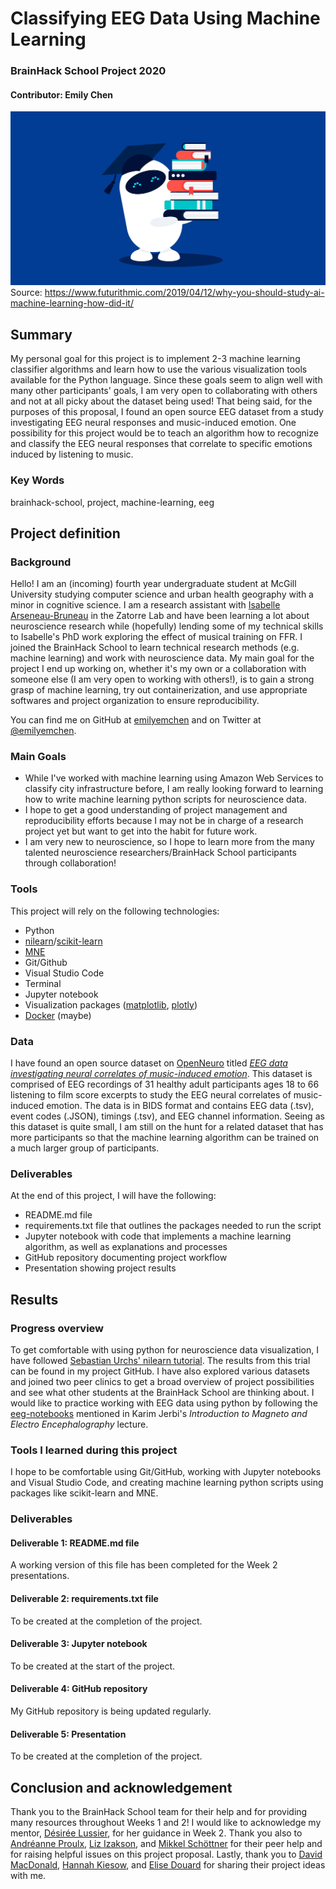 # Classifying EEG Data Using Machine Learning
### BrainHack School Project 2020

#### Contributor: Emily Chen

![BrainHack School](machinelearningimage.jpg)
Source: https://www.futurithmic.com/2019/04/12/why-you-should-study-ai-machine-learning-how-did-it/

## Summary 

My personal goal for this project is to implement 2-3 machine learning classifier algorithms and learn how to use the various visualization tools available for the Python language. Since these goals seem to align well with many other participants' goals, I am very open to collaborating with others and not at all picky about the dataset being used! That being said, for the purposes of this proposal, I found an open source EEG dataset from a study investigating EEG neural responses and music-induced emotion. One possibility for this project would be to teach an algorithm how to recognize and classify the EEG neural responses that correlate to specific emotions induced by listening to music. 

### Key Words
brainhack-school, project, machine-learning, eeg

## Project definition 

### Background

Hello! I am an (incoming) fourth year undergraduate student at McGill University studying computer science and urban health geography with a minor in cognitive science. I am a research assistant with [Isabelle Arseneau-Bruneau](https://github.com/brainhack-school2020/ArsIsabelle_BHS_Project) in the Zatorre Lab and have been learning a lot about neuroscience research while (hopefully) lending some of my technical skills to Isabelle's PhD work exploring the effect of musical training on FFR. I joined the BrainHack School to learn technical research methods (e.g. machine learning) and work with neuroscience data. My main goal for the project I end up working on, whether it's my own or a collaboration with someone else (I am very open to working with others!), is to gain a strong grasp of machine learning, try out containerization, and use appropriate softwares and project organization to ensure reproducibility. 

You can find me on GitHub at [emilyemchen](https://github.com/emilyemchen) and on Twitter at [@emilyemchen](https://twitter.com/emilyemchen). 

### Main Goals
* While I've worked with machine learning using Amazon Web Services to classify city infrastructure before, I am really looking forward to learning how to write machine learning python scripts for neuroscience data. 
* I hope to get a good understanding of project management and reproducibility efforts because I may not be in charge of a research project yet but want to get into the habit for future work. 
* I am very new to neuroscience, so I hope to learn more from the many talented neuroscience researchers/BrainHack School participants through collaboration!  

### Tools 

This project will rely on the following technologies: 
* Python
* [nilearn](https://nilearn.github.io)/[scikit-learn](https://scikit-learn.org/stable/)
* [MNE](https://mne.tools/stable/index.html)
* Git/Github
* Visual Studio Code
* Terminal 
* Jupyter notebook
* Visualization packages ([matplotlib](https://matplotlib.org), [plotly](https://plotly.com))
* [Docker](https://www.docker.com/play-with-docker) (maybe)

### Data 

I have found an open source dataset on [OpenNeuro](https://openneuro.org) titled [*EEG data investigating neural correlates of music-induced emotion*](https://openneuro.org/datasets/ds002721/versions/1.0.1). This dataset is comprised of EEG recordings of 31 healthy adult participants ages 18 to 66 listening to film score excerpts to study the EEG neural correlates of music-induced emotion. The data is in BIDS format and contains EEG data (.tsv), event codes (.JSON), timings (.tsv), and EEG channel information. Seeing as this dataset is quite small, I am still on the hunt for a related dataset that has more participants so that the machine learning algorithm can be trained on a much larger group of participants.  

### Deliverables

At the end of this project, I will have the following:
* README.md file 
* requirements.txt file that outlines the packages needed to run the script
* Jupyter notebook with code that implements a machine learning algorithm, as well as explanations and processes 
* GitHub repository documenting project workflow
* Presentation showing project results 

## Results 

### Progress overview

To get comfortable with using python for neuroscience data visualization, I have followed [Sebastian Urchs' nilearn tutorial](https://github.com/surchs/bhs_nilearn_example). The results from this trial can be found in my project GitHub. I have also explored various datasets and joined two peer clinics to get a broad overview of project possibilities and see what other students at the BrainHack School are thinking about. I would like to practice working with EEG data using python by following the [eeg-notebooks](https://github.com/NeuroTechX/eeg-notebooks) mentioned in  Karim Jerbi's *Introduction to Magneto and Electro Encephalography* lecture. 

### Tools I learned during this project
I hope to be comfortable using Git/GitHub, working with Jupyter notebooks and Visual Studio Code, and creating machine learning python scripts using packages like scikit-learn and MNE.  
 
### Deliverables 

#### Deliverable 1: README.md file
A working version of this file has been completed for the Week 2 presentations. 

#### Deliverable 2: requirements.txt file
To be created at the completion of the project.  

#### Deliverable 3: Jupyter notebook 
To be created at the start of the project. 

#### Deliverable 4: GitHub repository 
My GitHub repository is being updated regularly. 

#### Deliverable 5: Presentation 
To be created at the completion of the project. 
 
## Conclusion and acknowledgement

Thank you to the BrainHack School team for their help and for providing many resources throughout Weeks 1 and 2! I would like to acknowledge my mentor, [Désirée Lussier](https://github.com/dllussier), for her guidance in Week 2. Thank you also to [Andréanne Proulx](https://github.com/brainhack-school2020/anproulx-fMRI-autism), [Liz Izakson](https://github.com/brainhack-school2020/lizizakson_commonalitiesAcrossDomains), and [Mikkel Schöttner](https://github.com/brainhack-school2020/mschoettner_fMRI-ML) for their peer help and for raising helpful issues on this project proposal. Lastly, thank you to [David MacDonald](https://github.com/brainhack-school2020/dnmacdon_ASD_multisite_smri), [Hannah Kiesow](https://github.com/brainhack-school2020/hannahkiesow_bhs_project), and [Elise Douard](https://github.com/brainhack-school2020/BLUP_Brainhack-Learning-Unicorn-Project) for sharing their project ideas with me. 